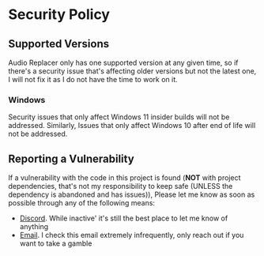 # Security Policy

## Supported Versions
Audio Replacer only has one supported version at any given time, so if there's a security issue that's affecting older versions but not the latest one, I will not fix it as I do not have the time to work on it. 

### Windows
Security issues that only affect Windows 11 insider builds will not be addressed. Similarly, Issues that only affect Windows 10 after end of life will not be addressed.

## Reporting a Vulnerability
If a vulnerability with the code in this project is found (**NOT** with project dependencies, that's not my responsibility to keep safe (UNLESS the dependency is abandoned and has issues)), Please let me know as soon as possible through any of the following means:

- [Discord](https://discord.gg/gMyWhwR48W). While inactive' it's still the best place to let me know of anything
- [Email](mailto:andrewpinter23@gmail.com). I check this email extremely infrequently, only reach out if you want to take a gamble
